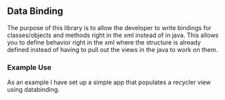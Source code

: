 ## Data Binding ##

The purpose of this library is to allow the developer to write bindings for classes/objects and methods right in the xml
instead of in java. This allows you to define behavior right in the xml where the structure is already defined instead of having to pull out the views in the java to work on them.

### Example Use ###
As an example I have set up a simple app that populates a recycler view using databinding.
